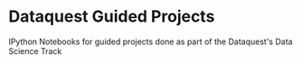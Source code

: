 # Dataquest Guided Projects
IPython Notebooks for guided projects done as part of the Dataquest's Data Science Track

